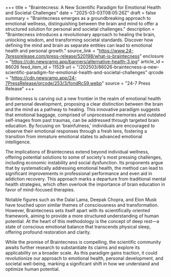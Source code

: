 +++
title = "Braintecness: A New Scientific Paradigm for Emotional Health and Societal Challenges"
date = "2025-03-03T08:05:26Z"
draft = false
summary = "Braintecness emerges as a groundbreaking approach to emotional wellness, distinguishing between the brain and mind to offer a structured solution for personal and societal challenges."
description = "Braintecness introduces a revolutionary approach to healing the brain, unlocking wisdom, and transforming societal standards. Discover how defining the mind and brain as separate entities can lead to emotional health and personal growth."
source_link = "https://www.24-7pressrelease.com/press-release/520198/what-is-braintecness"
enclosure = "https://cdn.newsramp.app/banners/alternative-health-3.jpg"
article_id = 86026
feed_item_id = 11529
url = "/202503/86026-braintecness-a-new-scientific-paradigm-for-emotional-health-and-societal-challenges"
qrcode = "https://cdn.newsramp.app/24-7PressRelease/qrcode/253/3/fondRcS9.webp"
source = "24-7 Press Release"
+++

<p>Braintecness is carving out a new frontier in the realm of emotional health and personal development, proposing a clear distinction between the brain and the mind as a pathway to healing. This innovative paradigm suggests that emotional baggage, comprised of unprocessed memories and outdated self-images from past traumas, can be addressed through targeted brain education. By focusing on 'brainfulness,' individuals are encouraged to observe their emotional responses through a fresh lens, fostering a transition from immature emotional states to advanced emotional intelligence.</p><p>The implications of Braintecness extend beyond individual wellness, offering potential solutions to some of society's most pressing challenges, including economic instability and social dysfunction. Its proponents argue that by systematically addressing emotional health, the method can lead to significant improvements in professional performance and even aid in addiction recovery. This approach marks a departure from traditional mental health strategies, which often overlook the importance of brain education in favor of mind-focused therapies.</p><p>Notable figures such as the Dalai Lama, Deepak Chopra, and Elon Musk have touched upon similar themes of consciousness and transformation. However, Braintecness sets itself apart with its scientifically oriented framework, aiming to provide a more structured understanding of human potential. At the heart of this methodology is the concept of deep rest—a state of conscious emotional balance that transcends physical sleep, offering profound restoration and clarity.</p><p>While the promise of Braintecness is compelling, the scientific community awaits further research to substantiate its claims and explore its applicability on a broader scale. As this paradigm gains traction, it could revolutionize our approach to emotional health, personal development, and societal well-being, marking a significant shift in how we understand and optimize human potential.</p>